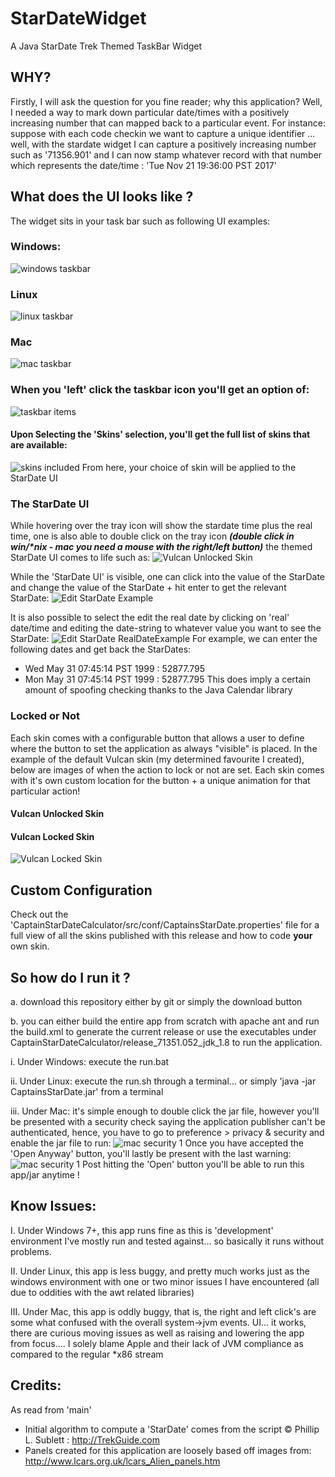 # StarDateWidget
A Java StarDate Trek Themed TaskBar Widget 

## WHY?
Firstly, I will ask the question for you fine reader; why this application?
Well, I needed a way to mark down particular date/times with a positively increasing number that can mapped back to a particular event.
For instance: suppose with each code checkin we want to capture a unique identifier ... well, with the stardate widget I can capture a 
positively increasing number such as '71356.901' and I can now stamp whatever record with that number which represents the date/time : 'Tue Nov 21 19:36:00 PST 2017'

## What does the UI looks like ?
The widget sits in your task bar such as following UI examples:

### Windows: 
![windows taskbar](CaptainStarDateCalculator/docs/imgs/windows_task_bar.png)

### Linux
![linux taskbar](CaptainStarDateCalculator/docs/imgs/linux_task_bar.png)

### Mac 
![mac taskbar](CaptainStarDateCalculator/docs/imgs/mac_task_bar.png)

### When you 'left' click the taskbar icon you'll get an option of:
![taskbar items](CaptainStarDateCalculator/docs/imgs/TaskBar_Left_ClickAction.png)

#### Upon Selecting the 'Skins' selection, you'll get the full list of skins that are available:
![skins included](CaptainStarDateCalculator/docs/imgs/Skin_List.png)
From here, your choice of skin will be applied to the StarDate UI

### The StarDate UI
While hovering over the tray icon will show the stardate time plus the real time, one is also able to double click on the 
tray icon _**(double click in win/*nix - mac you need a mouse with the right/left button)**_ the themed StarDate UI comes to life such as:
![Vulcan Unlocked Skin](CaptainStarDateCalculator/docs/imgs/Vuclan_UI_Unlocked.png)

While the 'StarDate UI' is visible, one can click into the value of the StarDate and change the value of the StarDate + hit enter to get the relevant StarDate:
![Edit StarDate Example](CaptainStarDateCalculator/docs/imgs/stardate_text_selected.png)

It is also possible to select the edit the real date by clicking on 'real' date/time and editing the date-string to whatever value you want to see the StarDate:
![Edit StarDate RealDateExample](CaptainStarDateCalculator/docs/imgs/realdate_text_selected.png)
For example, we can enter the following dates and get back the StarDates:
* Wed May 31 07:45:14 PST 1999 : 52877.795
* Mon May 31 07:45:14 PST 1999 : 52877.795
This does imply a certain amount of spoofing checking thanks to the Java Calendar library

### Locked or Not
Each skin comes with a configurable button that allows a user to define where the button to set the application as always "visible" is placed.
In the example of the default Vulcan skin (my determined favourite I created), below are images of when the action to lock or not are set.
Each skin comes with it's own custom location for the button + a unique animation for that particular action!

#### Vulcan Unlocked Skin

#### Vulcan Locked Skin
![Vulcan Locked Skin](CaptainStarDateCalculator/docs/imgs/Vulcan_UI_Locked.png)

## Custom Configuration
Check out the 'CaptainStarDateCalculator/src/conf/CaptainsStarDate.properties' file for a full view of all the skins published with this release and how to code **your** own skin. 

## So how do I run it ?
a. download this repository either by git or simply the download button

b. you can either build the entire app from scratch with apache ant and run the build.xml to generate the current release or use the executables under CaptainStarDateCalculator/release_71351.052_jdk_1.8
to run the application.

i.   Under Windows: execute the run.bat

ii.  Under Linux: execute the run.sh through a terminal... or simply 'java -jar CaptainsStarDate.jar' from a terminal

iii. Under Mac: it's simple enough to double click the jar file, however you'll be presented with a security check saying the application publisher can't be authenticated, hence, you have to go to preference > privacy & security and enable the jar file to run:
![mac security 1](CaptainStarDateCalculator/docs/imgs/Mac_Security_P1.png)
Once you have accepted the 'Open Anyway' button, you'll lastly be present with the last warning:
![mac security 1](CaptainStarDateCalculator/docs/imgs/Mac_Security_P2.png)
Post hitting the 'Open' button you'll be able to run this app/jar anytime !

## Know Issues:

I.   Under Windows 7+, this app runs fine as this is 'development' environment I've mostly run and tested against... so basically it runs without problems.

II.  Under Linux, this app is less buggy, and pretty much works just as the windows environment with one or two minor issues I have encountered (all due to oddities with the awt related libraries)

III. Under Mac, this app is oddly buggy, that is, the right and left click's are some what confused with the overall system->jvm events. 
UI... it works, there are curious moving issues as well as raising and lowering the app from focus.... 
I solely blame Apple and their lack of JVM compliance as compared to the regular *x86 stream

## Credits:
As read from 'main'
* Initial algorithm to compute a 'StarDate' comes from the script © Phillip L. Sublett : http://TrekGuide.com
* Panels created for this application are loosely based off images from: http://www.lcars.org.uk/lcars_Alien_panels.htm


